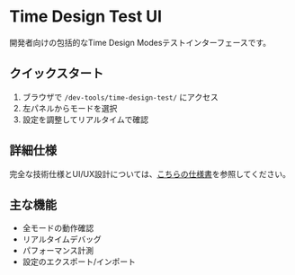 # Time Design Test UI

開発者向けの包括的なTime Design Modesテストインターフェースです。

## クイックスタート
1. ブラウザで `/dev-tools/time-design-test/` にアクセス
2. 左パネルからモードを選択
3. 設定を調整してリアルタイムで確認

## 詳細仕様
完全な技術仕様とUI/UX設計については、[こちらの仕様書](../../docs/ui-specifications/time-design-test-ui-spec.md)を参照してください。

## 主な機能
- 全モードの動作確認
- リアルタイムデバッグ
- パフォーマンス計測
- 設定のエクスポート/インポート